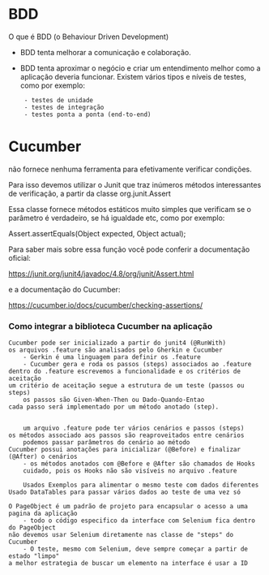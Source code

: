 # BDD
O que é BDD (o Behaviour Driven Development)
- BDD tenta melhorar a comunicação e colaboração.
- BDD tenta aproximar o negócio e criar um entendimento melhor como a aplicação deveria funcionar.
   Existem vários tipos e níveis de testes, como por exemplo:

       - testes de unidade
       - testes de integração
       - testes ponta a ponta (end-to-end)

# Cucumber
não fornece nenhuma ferramenta para efetivamente verificar condições.

Para isso devemos utilizar o Junit que traz inúmeros métodos interessantes de verificação, a partir da classe org.junit.Assert

Essa classe fornece métodos estáticos muito simples que verificam se o parâmetro é verdadeiro, se há igualdade etc, como por exemplo:

Assert.assertEquals(Object expected, Object actual);

Para saber mais sobre essa função você pode conferir a documentação oficial:

https://junit.org/junit4/javadoc/4.8/org/junit/Assert.html

e a documentação do Cucumber:

https://cucumber.io/docs/cucumber/checking-assertions/



### Como integrar a biblioteca Cucumber na aplicação

    Cucumber pode ser inicializado a partir do junit4 (@RunWith)
    os arquivos .feature são analisados pelo Gherkin e Cucumber
        - Gerkin é uma linguagem para definir os .feature
        - Cucumber gera e roda os passos (steps) associados ao .feature
    dentro do .feature escrevemos a funcionalidade e os critérios de aceitação
    um critério de aceitação segue a estrutura de um teste (passos ou steps)
        os passos são Given-When-Then ou Dado-Quando-Entao
    cada passo será implementado por um método anotado (step).

    
        um arquivo .feature pode ter vários cenários e passos (steps)
    os métodos associado aos passos são reaproveitados entre cenários
        podemos passar parâmetros do cenário ao método
    Cucumber possui anotações para inicializar (@Before) e finalizar (@After) o cenários
        - os métodos anotados com @Before e @After são chamados de Hooks
        cuidado, pois os Hooks não são visíveis no arquivo .feature
        
        Usados Exemplos para alimentar o mesmo teste com dados diferentes
	Usado DataTables para passar vários dados ao teste de uma vez só

    O PageObject é um padrão de projeto para encapsular o acesso a uma pagina da aplicação
        - todo o código especifico da interface com Selenium fica dentro do PageObject
    não devemos usar Selenium diretamente nas classe de "steps" do Cucumber
    	- O teste, mesmo com Selenium, deve sempre começar a partir de estado "limpo"
    a melhor estrategia de buscar um elemento na interface é usar a ID 


